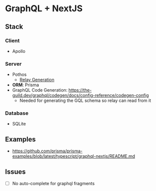 # GraphQL + NextJS 

## Stack
### Client
- Apollo

### Server
- Pothos
  - [Relay Generation](https://pothos-graphql.dev/docs/plugins/relQL)
- **ORM**: Prisma
- GraphQL Code Generation: https://the-guild.dev/graphql/codegen/docs/config-reference/codegen-config
  - Needed for generating the GQL schema so relay can read from it

### Database
- SQLite

## Examples
- https://github.com/prisma/prisma-examples/blob/latest/typescript/graphql-nextjs/README.md

## Issues
- [ ] No auto-complete for graphql fragments